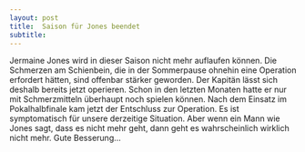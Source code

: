 ```yaml
---
layout: post
title:  Saison für Jones beendet
subtitle:  
---
```


Jermaine Jones wird in dieser Saison nicht mehr auflaufen können. Die Schmerzen am Schienbein, die in der Sommerpause ohnehin eine Operation erfordert hätten, sind offenbar stärker geworden. Der Kapitän lässt sich deshalb bereits jetzt operieren. Schon in den letzten Monaten hatte er nur mit Schmerzmitteln überhaupt noch spielen können. Nach dem Einsatz im Pokalhalbfinale kam jetzt der Entschluss zur Operation. Es ist symptomatisch für unsere derzeitige Situation. Aber wenn ein Mann wie Jones sagt, dass es nicht mehr geht, dann geht es wahrscheinlich wirklich nicht mehr. Gute Besserung...


